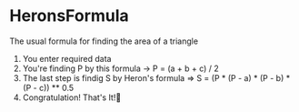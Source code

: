 # HeronsFormula
The usual formula for finding the area of ​​a triangle
1) You enter required data
2) You're finding P by this formula -> P = (a + b + c) / 2
3) The last step is findig S by Heron's formula => S = (P * (P - a) * (P - b) * (P - c)) ** 0.5
4) Congratulation! That's It!🥳
